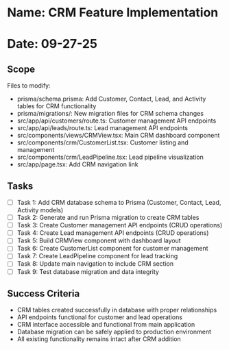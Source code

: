 # Name: CRM Feature Implementation
# Date: 09-27-25

## Scope
Files to modify:
- prisma/schema.prisma: Add Customer, Contact, Lead, and Activity tables for CRM functionality
- prisma/migrations/: New migration files for CRM schema changes
- src/app/api/customers/route.ts: Customer management API endpoints
- src/app/api/leads/route.ts: Lead management API endpoints
- src/components/views/CRMView.tsx: Main CRM dashboard component
- src/components/crm/CustomerList.tsx: Customer listing and management
- src/components/crm/LeadPipeline.tsx: Lead pipeline visualization
- src/app/page.tsx: Add CRM navigation link

## Tasks
- [ ] Task 1: Add CRM database schema to Prisma (Customer, Contact, Lead, Activity models)
- [ ] Task 2: Generate and run Prisma migration to create CRM tables
- [ ] Task 3: Create Customer management API endpoints (CRUD operations)
- [ ] Task 4: Create Lead management API endpoints (CRUD operations)
- [ ] Task 5: Build CRMView component with dashboard layout
- [ ] Task 6: Create CustomerList component for customer management
- [ ] Task 7: Create LeadPipeline component for lead tracking
- [ ] Task 8: Update main navigation to include CRM section
- [ ] Task 9: Test database migration and data integrity

## Success Criteria
- CRM tables created successfully in database with proper relationships
- API endpoints functional for customer and lead operations
- CRM interface accessible and functional from main application
- Database migration can be safely applied to production environment
- All existing functionality remains intact after CRM addition